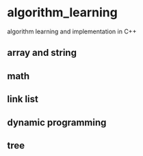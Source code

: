 # algorithm_learning
algorithm learning and implementation in C++
## array and string 
## math
## link list
## dynamic programming
## tree

